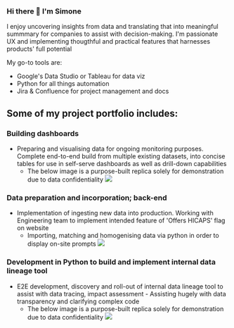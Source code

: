 ### Hi there 👋 I'm Simone

I enjoy uncovering insights from data and translating that into meaningful summmary for companies to assist with decision-making.
I'm passionate UX and implementing thougthful and practical features that harnesses products' full potential

My go-to tools are:
* Google's Data Studio or Tableau for data viz
* Python for all things automation
* Jira & Confluence for project management and docs

## Some of my project portfolio includes:

### Building dashboards
* Preparing and visualising data for ongoing monitoring purposes. Complete end-to-end build from multiple existing datasets, into concise tables for use in self-serve dashboards as well as drill-down capabilities
  * The below image is a purpose-built replica solely for demonstration due to data confidentiality
![](https://i.ibb.co/cTf6mQB/ezgif-4-1e467ac8db.gif)

### Data preparation and incorporation; back-end 
* Implementation of ingesting new data into production. Working with Engineering team to implement intended feature of 'Offers HICAPS' flag on website
  * Importing, matching and homogenising data via python in order to display on-site prompts
![](https://i.ibb.co/4jb6SBP/ezgif-1-6068fc8a9a.gif)

### Development in Python to build and implement internal data lineage tool
* E2E development, discovery and roll-out of internal data lineage tool to assist with data tracing, impact assessment - Assisting hugely with data transparency and clarifying complex code
  * The below image is a purpose-built replica solely for demonstration due to data confidentiality
![](https://i.imghippo.com/files/AB1he1714417533.gif)



